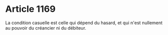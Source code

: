 # Article 1169

La condition casuelle est celle qui dépend du hasard, et qui n'est nullement au pouvoir du créancier ni du débiteur.
